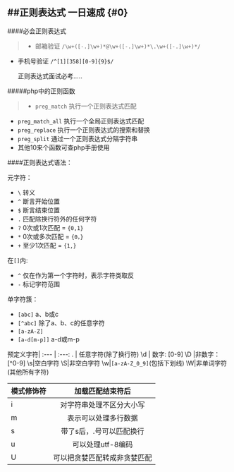 ##正则表达式 一日速成 {#0}
---
####必会正则表达式
>+ 邮箱验证
`/\w+([-.]\w+)*@\w+([-.]\w+)*\.\w+([-.]\w+)*/`
 + 手机号验证
`/^[1][358][0-9]{9}$/`

	正则表达式面试必考.....

#####php中的正则函数
>+ `preg_match` 执行一个正则表达式匹配
+ `preg_match_all` 执行一个全局正则表达式匹配
+ `preg_replace` 执行一个正则表达式的搜索和替换
+ `preg_split` 通过一个正则表达式分隔字符串
+ 其他10来个函数可查php手册使用

####正则表达式语法：

元字符：

- `\`  转义
- `^`	断言开始位置
- `$`	断言结束位置
- `.`	匹配除换行符外的任何字符
- `?`	0次或1次匹配 = `{0,1}`
- `*`	0次或多次匹配 = `{0，}`
- `+`	至少1次匹配 = `{1,}`

在`[]`内:

- `^` 仅在作为第一个字符时，表示字符类取反
- `-` 标记字符范围

单字符簇：

- `[abc]` a、b或c 
- `[^abc]` 除了a、b、c的任意字符
- `[a-zA-Z]` 
- `[a-d[m-p]]` a-d或m-p




预定义字符|
:--- | :---:
.    |   任意字符(除了换行符)
\d   |   数字: [0-9]
\D   |非数字： [^0-9] 
\s|空白字符
\S|非空白字符
\w|`[a-zA-Z_0_9]`(包括下划线)
\W|非单词字符(其他所有字符)



模式修饰符|加载匹配结束符后
:---|:---:
i|对字符串处理不区分大小写
m|表示可以处理多行数据
s|带了s后，.号可以匹配换行
u|可以处理utf-8编码
U|可以把贪婪匹配转成非贪婪匹配
























